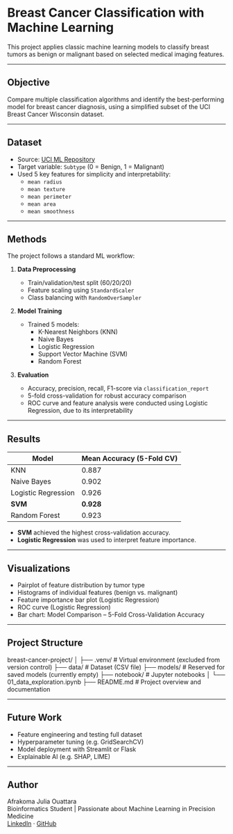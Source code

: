 # Breast Cancer Classification with Machine Learning

This project applies classic machine learning models to classify breast tumors as benign or malignant based on selected medical imaging features.

---

## Objective

Compare multiple classification algorithms and identify the best-performing model for breast cancer diagnosis, using a simplified subset of the UCI Breast Cancer Wisconsin dataset.

---

## Dataset

- Source: [UCI ML Repository](https://archive.ics.uci.edu/ml/datasets/Breast+Cancer+Wisconsin+%28Diagnostic%29)
- Target variable: `Subtype` (0 = Benign, 1 = Malignant)
- Used 5 key features for simplicity and interpretability:
  - `mean radius`
  - `mean texture`
  - `mean perimeter`
  - `mean area`
  - `mean smoothness`

---

## Methods

The project follows a standard ML workflow:

1. **Data Preprocessing**
   - Train/validation/test split (60/20/20)
   - Feature scaling using `StandardScaler`
   - Class balancing with `RandomOverSampler`

2. **Model Training**
   - Trained 5 models:
     - K-Nearest Neighbors (KNN)
     - Naive Bayes
     - Logistic Regression
     - Support Vector Machine (SVM)
     - Random Forest

3. **Evaluation**
   - Accuracy, precision, recall, F1-score via `classification_report`
   - 5-fold cross-validation for robust accuracy comparison
   - ROC curve and feature analysis were conducted using Logistic Regression, due to its interpretability

---

## Results

| Model              | Mean Accuracy (5-Fold CV) |
|-------------------|---------------------------|
| KNN               | 0.887                     |
| Naive Bayes       | 0.902                     |
| Logistic Regression | 0.926                   |
| **SVM**           | **0.928**                |
| Random Forest     | 0.923                     |

- **SVM** achieved the highest cross-validation accuracy.
- **Logistic Regression** was used to interpret feature importance.

---

## Visualizations

- Pairplot of feature distribution by tumor type  
- Histograms of individual features (benign vs. malignant)  
- Feature importance bar plot (Logistic Regression)  
- ROC curve (Logistic Regression)  
- Bar chart: Model Comparison – 5-Fold Cross-Validation Accuracy

---

## Project Structure

breast-cancer-project/
│
├── .venv/                 # Virtual environment (excluded from version control)
├── data/                  # Dataset (CSV file)
├── models/                # Reserved for saved models (currently empty)
├── notebook/              # Jupyter notebooks
│   └── 01_data_exploration.ipynb
├── README.md              # Project overview and documentation


---

## Future Work

- Feature engineering and testing full dataset
- Hyperparameter tuning (e.g. GridSearchCV)
- Model deployment with Streamlit or Flask
- Explainable AI (e.g. SHAP, LIME)

---

## Author

Afrakoma Julia Ouattara  
Bioinformatics Student | Passionate about Machine Learning in Precision Medicine  
[LinkedIn](https://www.linkedin.com/in/afrakoma-julia-ouattara-25a138307) · [GitHub](https://github.com/afrakoma-dev)

